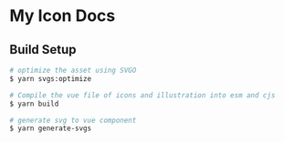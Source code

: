 # My Icon Docs

## Build Setup

```bash
# optimize the asset using SVGO
$ yarn svgs:optimize

# Compile the vue file of icons and illustration into esm and cjs
$ yarn build

# generate svg to vue component
$ yarn generate-svgs
```

